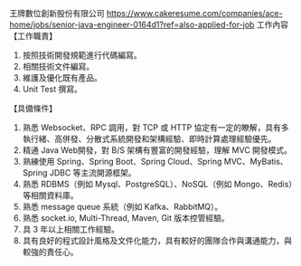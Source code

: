 
王牌數位創新股份有限公司 https://www.cakeresume.com/companies/ace-home/jobs/senior-java-engineer-0164d1?ref=also-applied-for-job
工作內容
【工作職責】
1. 按照技術開發規範進行代碼編寫。
2. 相關技術文件編寫。
3. 維護及優化既有產品。
4. Unit Test 撰寫。

【具備條件】
1. 熟悉 Websocket、RPC 調用，對 TCP 或 HTTP 協定有一定的瞭解，具有多執行緒、高併發、分散式系統開發和架構經驗、即時計算處理經驗優先。
2. 精通 Java Web開發，對 B/S 架構有豐富的開發經驗，理解 MVC 開發模式。
3. 熟練使用 Spring、Spring Boot、Spring Cloud、Spring MVC、MyBatis、Spring JDBC 等主流開源框架。
4. 熟悉 RDBMS（例如 Mysql、PostgreSQL）、NoSQL（例如 Mongo、Redis）等相關資料庫。
5. 熟悉 message queue 系統（例如 Kafka、RabbitMQ）。
6. 熟悉 socket.io, Multi-Thread, Maven, Git 版本控管經驗。
7. 具 3 年以上相關工作經驗。
8. 具有良好的程式設計風格及文件化能力，具有較好的團隊合作與溝通能力，與較強的責任心。
